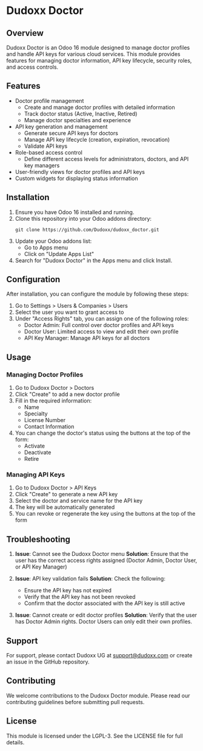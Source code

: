 # Dudoxx Doctor

## Overview

Dudoxx Doctor is an Odoo 16 module designed to manage doctor profiles and handle API keys for various cloud services. This module provides features for managing doctor information, API key lifecycle, security roles, and access controls.

## Features

- Doctor profile management
  - Create and manage doctor profiles with detailed information
  - Track doctor status (Active, Inactive, Retired)
  - Manage doctor specialties and experience
- API key generation and management
  - Generate secure API keys for doctors
  - Manage API key lifecycle (creation, expiration, revocation)
  - Validate API keys
- Role-based access control
  - Define different access levels for administrators, doctors, and API key managers
- User-friendly views for doctor profiles and API keys
- Custom widgets for displaying status information

## Installation

1. Ensure you have Odoo 16 installed and running.
2. Clone this repository into your Odoo addons directory:
   ```
   git clone https://github.com/Dudoxx/dudoxx_doctor.git
   ```
3. Update your Odoo addons list:
   - Go to Apps menu
   - Click on "Update Apps List"
4. Search for "Dudoxx Doctor" in the Apps menu and click Install.

## Configuration

After installation, you can configure the module by following these steps:

1. Go to Settings > Users & Companies > Users
2. Select the user you want to grant access to
3. Under "Access Rights" tab, you can assign one of the following roles:
   - Doctor Admin: Full control over doctor profiles and API keys
   - Doctor User: Limited access to view and edit their own profile
   - API Key Manager: Manage API keys for all doctors

## Usage

### Managing Doctor Profiles

1. Go to Dudoxx Doctor > Doctors
2. Click "Create" to add a new doctor profile
3. Fill in the required information:
   - Name
   - Specialty
   - License Number
   - Contact Information
4. You can change the doctor's status using the buttons at the top of the form:
   - Activate
   - Deactivate
   - Retire

### Managing API Keys

1. Go to Dudoxx Doctor > API Keys
2. Click "Create" to generate a new API key
3. Select the doctor and service name for the API key
4. The key will be automatically generated
5. You can revoke or regenerate the key using the buttons at the top of the form

## Troubleshooting

1. **Issue**: Cannot see the Dudoxx Doctor menu
   **Solution**: Ensure that the user has the correct access rights assigned (Doctor Admin, Doctor User, or API Key Manager)

2. **Issue**: API key validation fails
   **Solution**: Check the following:
   - Ensure the API key has not expired
   - Verify that the API key has not been revoked
   - Confirm that the doctor associated with the API key is still active

3. **Issue**: Cannot create or edit doctor profiles
   **Solution**: Verify that the user has Doctor Admin rights. Doctor Users can only edit their own profiles.

## Support

For support, please contact Dudoxx UG at support@dudoxx.com or create an issue in the GitHub repository.

## Contributing

We welcome contributions to the Dudoxx Doctor module. Please read our contributing guidelines before submitting pull requests.

## License

This module is licensed under the LGPL-3. See the LICENSE file for full details.